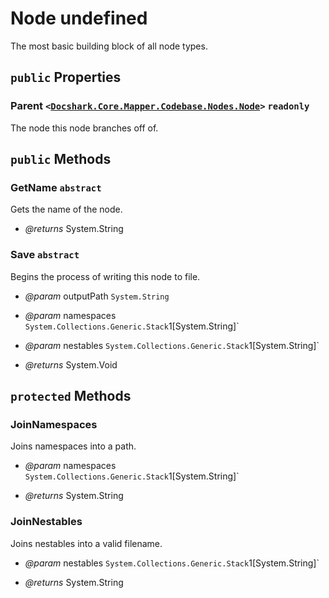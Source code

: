 # Node undefined

The most basic building block of all node types.

## `public` Properties

### Parent <code><<a href="./Docshark\Core\Mapper\Codebase\Nodes.md">Docshark.Core.Mapper.Codebase.Nodes.Node</a>></code> `readonly`

The node this node branches off of.



## `public` Methods

### GetName `abstract`

Gets the name of the node.

- *@returns* System.String

### Save `abstract`

Begins the process of writing this node to file.

- *@param* outputPath `System.String`
- *@param* namespaces `System.Collections.Generic.Stack`1[System.String]`
- *@param* nestables `System.Collections.Generic.Stack`1[System.String]`

- *@returns* System.Void

## `protected` Methods

### JoinNamespaces

Joins namespaces into a path.

- *@param* namespaces `System.Collections.Generic.Stack`1[System.String]`

- *@returns* System.String

### JoinNestables

Joins nestables into a valid filename.

- *@param* nestables `System.Collections.Generic.Stack`1[System.String]`

- *@returns* System.String